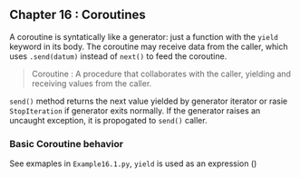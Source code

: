 ## Chapter 16 : Coroutines
A coroutine is syntatically like a generator: just a function with the `yield` keyword in its body.  The coroutine may receive data from the caller, which uses `.send(datum)` instead of `next()` to feed the coroutine.
> Coroutine : A procedure that collaborates with the caller, yielding and receiving values from the caller.

`send()` method returns the next value yielded by generator iterator or rasie `StopIteration` if generator exits normally. If the generator raises an uncaught exception, it is propogated to `send()` caller.

### Basic Coroutine behavior
See exmaples in `Example16.1.py`, `yield` is used as an expression ()
